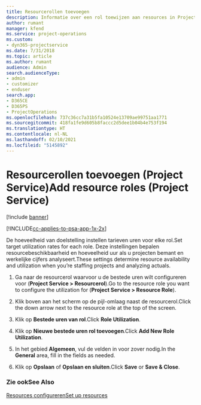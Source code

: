 ```yaml
---
title: Resourcerollen toevoegen
description: Informatie over een rol toewijzen aan resources in Project Service
author: rumant
manager: kfend
ms.service: project-operations
ms.custom:
- dyn365-projectservice
ms.date: 7/31/2018
ms.topic: article
ms.author: rumant
audience: Admin
search.audienceType:
- admin
- customizer
- enduser
search.app:
- D365CE
- D365PS
- ProjectOperations
ms.openlocfilehash: 737c36cc7a31b5fa10524e13709ae99751aa1771
ms.sourcegitcommit: 418fa1fe9d605b8faccc2d5dee1b04b4e753f194
ms.translationtype: HT
ms.contentlocale: nl-NL
ms.lasthandoff: 02/10/2021
ms.locfileid: "5145892"
---
```

# <a name="add-resource-roles-project-service"></a><span data-ttu-id="ef185-103">Resourcerollen toevoegen (Project Service)</span><span class="sxs-lookup"><span data-stu-id="ef185-103">Add resource roles (Project Service)</span></span>

[!include [banner](../includes/psa-now-project-operations.md)]

[!INCLUDE[cc-applies-to-psa-app-1x-2x](../includes/cc-applies-to-psa-app-1x-2x.md)]

<span data-ttu-id="ef185-104">De hoeveelheid van doelstelling instellen tarieven uren voor elke rol.</span><span class="sxs-lookup"><span data-stu-id="ef185-104">Set target utilization rates for each role.</span></span> <span data-ttu-id="ef185-105">Deze instellingen bepalen resourcebeschikbaarheid en hoeveelheid uur als u projecten bemant en werkelijke cijfers analyseert.</span><span class="sxs-lookup"><span data-stu-id="ef185-105">These settings determine resource availability and utilization when you’re staffing projects and analyzing actuals.</span></span>  
  
1.  <span data-ttu-id="ef185-106">Ga naar de resourcerol waarvoor u de bestede uren wilt configureren voor (**Project Service > Resourcerol**).</span><span class="sxs-lookup"><span data-stu-id="ef185-106">Go to the resource role you want to configure the utilization for (**Project Service > Resource Role**).</span></span>  
  
2.  <span data-ttu-id="ef185-107">Klik boven aan het scherm op de pijl-omlaag naast de resourcerol.</span><span class="sxs-lookup"><span data-stu-id="ef185-107">Click the down arrow next to the resource role at the top of the screen.</span></span>  
  
3.  <span data-ttu-id="ef185-108">Klik op **Bestede uren van rol**.</span><span class="sxs-lookup"><span data-stu-id="ef185-108">Click **Role Utilization**.</span></span>  
  
4.  <span data-ttu-id="ef185-109">Klik op **Nieuwe bestede uren rol toevoegen**.</span><span class="sxs-lookup"><span data-stu-id="ef185-109">Click **Add New Role Utilization**.</span></span>  
  
5.  <span data-ttu-id="ef185-110">In het gebied **Algemeen**, vul de velden in voor zover nodig.</span><span class="sxs-lookup"><span data-stu-id="ef185-110">In the **General** area, fill in the fields as needed.</span></span>  
  
6.  <span data-ttu-id="ef185-111">Klik op **Opslaan** of **Opslaan en sluiten**.</span><span class="sxs-lookup"><span data-stu-id="ef185-111">Click **Save** or **Save & Close**.</span></span>  
  
### <a name="see-also"></a><span data-ttu-id="ef185-112">Zie ook</span><span class="sxs-lookup"><span data-stu-id="ef185-112">See Also</span></span>  
 [<span data-ttu-id="ef185-113">Resources configureren</span><span class="sxs-lookup"><span data-stu-id="ef185-113">Set up resources</span></span>](../psa/set-up-resources.md)
